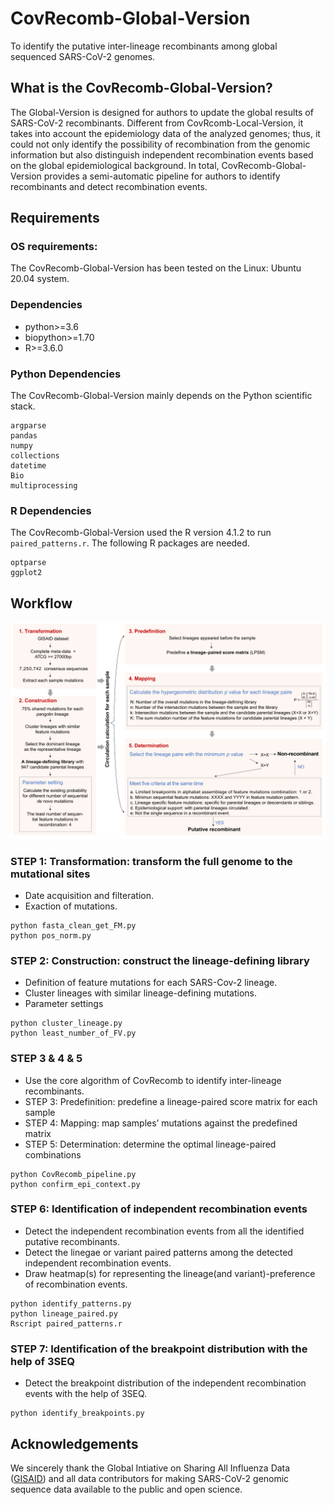 
# CovRecomb-Global-Version
To identify the putative inter-lineage recombinants among global sequenced SARS-CoV-2 genomes.


## What is the CovRecomb-Global-Version?
The Global-Version is designed for authors to update the global results of SARS-CoV-2 recombinants. Different from CovRcomb-Local-Version, it takes into account the epidemiology data of the analyzed genomes; thus, it could not only identify the possibility of recombination from the genomic information but also distinguish independent recombination events based on the global epidemiological background. In total, CovRecomb-Global-Version provides a semi-automatic pipeline for authors to identify recombinants and detect recombination events.


## Requirements

### OS requirements:
The CovRecomb-Global-Version has been tested on the Linux: Ubuntu 20.04 system.

### Dependencies
  - python>=3.6
  - biopython>=1.70
  - R>=3.6.0

### Python Dependencies
The CovRecomb-Global-Version mainly depends on the Python scientific stack.
```
argparse
pandas
numpy
collections
datetime
Bio
multiprocessing
```
### R Dependencies
The CovRecomb-Global-Version used the R version 4.1.2 to run ```paired_patterns.r```. The following R packages are needed.
```
optparse
ggplot2
```


## Workflow
<img src="img/workflow.png"/>


### STEP 1: Transformation: transform the full genome to the mutational sites
- Date acquisition and filteration. 
- Exaction of mutations.
```
python fasta_clean_get_FM.py
python pos_norm.py
```

### STEP 2: Construction: construct the lineage-defining library
- Definition of feature mutations for each SARS-Cov-2 lineage.
- Cluster lineages with similar lineage-defining mutations.
- Parameter settings
```
python cluster_lineage.py
python least_number_of_FV.py
```

### STEP 3 & 4 & 5 
- Use the core algorithm of CovRecomb to identify inter-lineage recombinants.
- STEP 3: Predefinition: predefine a lineage-paired score matrix for each sample
- STEP 4: Mapping: map samples’ mutations against the predefined matrix
- STEP 5: Determination: determine the optimal lineage-paired combinations
```
python CovRecomb_pipeline.py
python confirm_epi_context.py
```

### STEP 6: Identification of independent recombination events
- Detect the independent recombination events from all the identified putative recombinants.
- Detect the linegae or variant paired patterns among the detected independent recombination events.
- Draw heatmap(s) for representing the lineage(and variant)-preference of recombination events.
```
python identify_patterns.py
python lineage_paired.py
Rscript paired_patterns.r
```

### STEP 7: Identification of the breakpoint distribution with the help of 3SEQ
- Detect the breakpoint distribution of the independent recombination events with the help of 3SEQ.

```
python identify_breakpoints.py 
```


## Acknowledgements
We sincerely thank the Global Intiative on Sharing All Influenza Data ([GISAID](https://www.gisaid.org/)) and all data contributors for making SARS-CoV-2 genomic sequence data available to the public and open science.